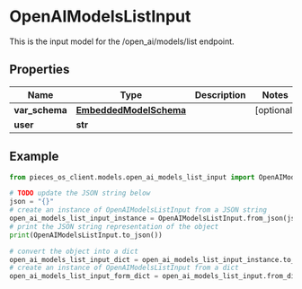 # OpenAIModelsListInput

This is the input model for the /open_ai/models/list endpoint.

## Properties

Name | Type | Description | Notes
------------ | ------------- | ------------- | -------------
**var_schema** | [**EmbeddedModelSchema**](EmbeddedModelSchema) |  | [optional] 
**user** | **str** |  | 

## Example

```python
from pieces_os_client.models.open_ai_models_list_input import OpenAIModelsListInput

# TODO update the JSON string below
json = "{}"
# create an instance of OpenAIModelsListInput from a JSON string
open_ai_models_list_input_instance = OpenAIModelsListInput.from_json(json)
# print the JSON string representation of the object
print(OpenAIModelsListInput.to_json())

# convert the object into a dict
open_ai_models_list_input_dict = open_ai_models_list_input_instance.to_dict()
# create an instance of OpenAIModelsListInput from a dict
open_ai_models_list_input_form_dict = open_ai_models_list_input.from_dict(open_ai_models_list_input_dict)
```



